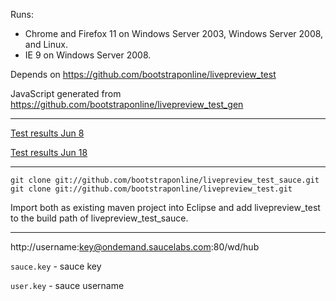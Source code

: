 Runs:
 - Chrome and Firefox 11 on Windows Server 2003, Windows Server 2008, and Linux.
 - IE 9 on Windows Server 2008.

Depends on https://github.com/bootstraponline/livepreview_test

JavaScript generated from https://github.com/bootstraponline/livepreview_test_gen

---

[Test results Jun 8](https://github.com/bootstraponline/livepreview_test_sauce/wiki/Test-Results-Jun-8)

[Test results Jun 18](https://github.com/bootstraponline/livepreview_test_sauce/wiki/Test-Results-Jun-18)

---

```
git clone git://github.com/bootstraponline/livepreview_test_sauce.git
git clone git://github.com/bootstraponline/livepreview_test.git
```

Import both as existing maven project into Eclipse and add livepreview_test to the build path of livepreview_test_sauce.

---

http://username:key@ondemand.saucelabs.com:80/wd/hub

`sauce.key` - sauce key

`user.key` - sauce username
